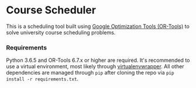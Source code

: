 # Course Scheduler

This is a scheduling tool built using [Google Optimization Tools (OR-Tools)](https://developers.google.com/optimization/) to solve university course scheduling problems.

### Requirements

Python 3.6.5 and OR-Tools 6.7.x or higher are required. It's recommended to use a virtual environment, most likely through [virtualenvwrapper](https://virtualenvwrapper.readthedocs.io/en/stable/). All other dependencies are managed through `pip` after cloning the repo via `pip install -r requirements.txt`.
